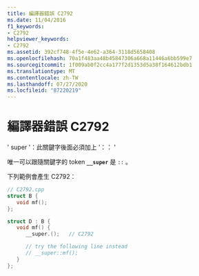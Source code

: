 ```yaml
---
title: 編譯器錯誤 C2792
ms.date: 11/04/2016
f1_keywords:
- C2792
helpviewer_keywords:
- C2792
ms.assetid: 392cf748-4f5e-4e62-a364-3118d5658408
ms.openlocfilehash: 70a1f483aa48b45847306a668a11446a6bb599e7
ms.sourcegitcommit: 1f009ab0f2cc4a177f2d1353d5a38f164612bdb1
ms.translationtype: MT
ms.contentlocale: zh-TW
ms.lasthandoff: 07/27/2020
ms.locfileid: "87220219"
---
```

# <a name="compiler-error-c2792"></a>編譯器錯誤 C2792

' super '：此關鍵字後面必須加上 '：： '

唯一可以跟隨關鍵字的 token **`__super`** 是 `::` 。

下列範例會產生 C2792：

```cpp
// C2792.cpp
struct B {
   void mf();
};

struct D : B {
   void mf() {
      __super.();   // C2792

      // try the following line instead
      // __super::mf();
   }
};
```
